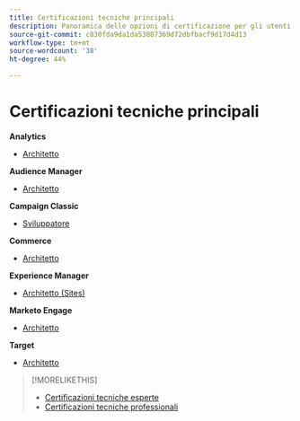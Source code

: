 ```yaml
---
title: Certificazioni tecniche principali
description: Panoramica delle opzioni di certificazione per gli utenti principali
source-git-commit: c830fda9da1da53807369d72dbfbacf9d17d4d13
workflow-type: tm+mt
source-wordcount: '38'
ht-degree: 44%

---
```


# Certificazioni tecniche principali


**Analytics**

* [Architetto](/help/certifications/aa/aa-m-architect.md) <!--AD0-E207-->

**Audience Manager**

* [Architetto](/help/certifications/aam/aam-m-architect.md) <!--AD0-E454-->

**Campaign Classic**

* [Sviluppatore](/help/certifications/acc/acc-m-developer.md) <!--AD0-E328-->

**Commerce**

* [Architetto](/help/certifications/ac/ac-m-architect.md) <!--AD0-E718-->

**Experience Manager**

* [Architetto (Sites)](/help/certifications/aem/aem-sites-m-architect.md) <!--AD0-E117-->

**Marketo Engage**

* [Architetto](/help/certifications/ame/ame-m-architect.md) <!--AD0-E556-->

**Target**

* [Architetto](/help/certifications/at/at-m-architect.md) <!--AD0-E407-->

>[!MORELIKETHIS]
>
>* [Certificazioni tecniche esperte](expert.md)
>* [Certificazioni tecniche professionali](professional.md)

